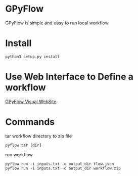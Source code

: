 # GPyFlow
GPyFlow is simple and easy to run local workflow.

# Install
```angular2html
python3 setup.py install
```

# Use Web Interface to Define a workflow
[GPyFlow Visual WebSite](http://101.200.50.190/GPyFlow/). 
# Commands
tar workflow directory to zip file
```angular2html
pyflow tar [dir]
```
run workflow
```angular2html
pyflow run -i inputs.txt -o output_dir flow.json
pyflow run -i inputs.txt -o output_dir workflow.zip
```
